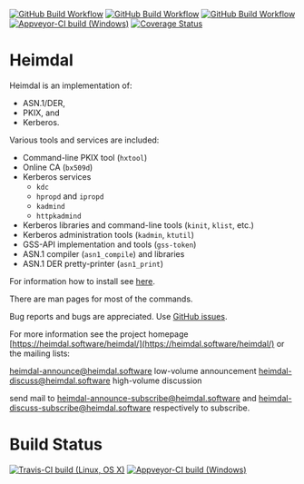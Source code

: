[![GitHub Build Workflow](https://github.com/heimdal/heimdal/actions/workflows/linux.yml/badge.svg)](https://github.com/heimdal/heimdal/actions?query=workflow%3Alinux)
[![GitHub Build Workflow](https://github.com/heimdal/heimdal/actions/workflows/osx.yml/badge.svg)](https://github.com/heimdal/heimdal/actions?query=workflow%3Aosx)
[![GitHub Build Workflow](https://github.com/heimdal/heimdal/actions/workflows/windows.yml/badge.svg)](https://github.com/heimdal/heimdal/actions?query=workflow%3Awindows)
[![Appveyor-CI build (Windows)](https://ci.appveyor.com/api/projects/status/6j0k0m7kd6jjj4tw/branch/master?svg=true)](https://ci.appveyor.com/project/heimdal/heimdal/branch/master)
[![Coverage Status](https://coveralls.io/repos/github/heimdal/heimdal/badge.svg?branch=master)](https://coveralls.io/github/heimdal/heimdal?branch=master)

Heimdal
=======

Heimdal is an implementation of:

 - ASN.1/DER,
 - PKIX, and
 - Kerberos.

Various tools and services are included:

 - Command-line PKIX tool (`hxtool`)
 - Online CA (`bx509d`)
 - Kerberos services
    - `kdc`
    - `hpropd` and `ipropd`
    - `kadmind`
    - `httpkadmind`
 - Kerberos libraries and command-line tools (`kinit`, `klist`, etc.)
 - Kerberos administration tools (`kadmin`, `ktutil`)
 - GSS-API implementation and tools (`gss-token`)
 - ASN.1 compiler (`asn1_compile`) and libraries
 - ASN.1 DER pretty-printer (`asn1_print`)

For information how to install see [here](https://github.com/heimdal/heimdal/wiki/Building-and-installing).

There are man pages for most of the commands.

Bug reports and bugs are appreciated.  Use [GitHub issues](https://www.heimdal.software/heimdal/issues).

For more information see the project homepage [https://heimdal.software/heimdal/](https://heimdal.software/heimdal/) or the mailing lists:

  heimdal-announce@heimdal.software	low-volume announcement
  heimdal-discuss@heimdal.software	high-volume discussion

send mail to [heimdal-announce-subscribe@heimdal.software](mailto:heimdal-announce-subscribe@heimdal.software) and
[heimdal-discuss-subscribe@heimdal.software](mailto:heimdal-discuss-subscribe@heimdal.software)
respectively to subscribe.


Build Status
============

[![Travis-CI build (Linux, OS X)](https://travis-ci.org/heimdal/heimdal.svg?branch=master)](https://travis-ci.org/heimdal/heimdal#)
[![Appveyor-CI build (Windows)](https://ci.appveyor.com/api/projects/status/6j0k0m7kd6jjj4tw/branch/master?svg=true)](https://ci.appveyor.com/project/heimdal/heimdal/branch/master)

